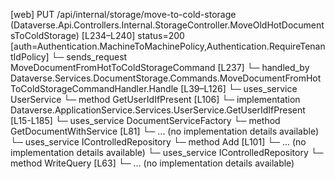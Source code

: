 [web] PUT /api/internal/storage/move-to-cold-storage  (Dataverse.Api.Controllers.Internal.StorageController.MoveOldHotDocumentsToColdStorage)  [L234–L240] status=200 [auth=Authentication.MachineToMachinePolicy,Authentication.RequireTenantIdPolicy]
  └─ sends_request MoveDocumentFromHotToColdStorageCommand [L237]
    └─ handled_by Dataverse.Services.DocumentStorage.Commands.MoveDocumentFromHotToColdStorageCommandHandler.Handle [L39–L126]
      └─ uses_service UserService
        └─ method GetUserIdIfPresent [L106]
          └─ implementation Dataverse.ApplicationService.Services.UserService.GetUserIdIfPresent [L15-L185]
      └─ uses_service DocumentServiceFactory
        └─ method GetDocumentWithService [L81]
          └─ ... (no implementation details available)
      └─ uses_service IControlledRepository<DocumentAuditLog>
        └─ method Add [L101]
          └─ ... (no implementation details available)
      └─ uses_service IControlledRepository<DocumentVersion>
        └─ method WriteQuery [L63]
          └─ ... (no implementation details available)

